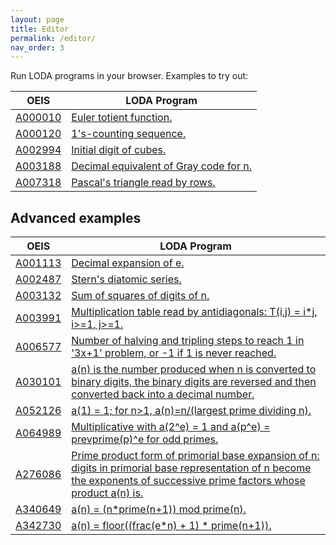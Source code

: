 ```yaml
---
layout: page
title: Editor
permalink: /editor/
nav_order: 3
---
```


Run LODA programs in your browser. Examples to try out:

|OEIS|LODA Program|
|---|---|
|[A000010](https://oeis.org/A000010)|[Euler totient function.](/edit/?oeis=10)|
|[A000120](https://oeis.org/A000120)|[1's-counting sequence.](/edit/?oeis=120)|
|[A002994](https://oeis.org/A002994)|[Initial digit of cubes.](/edit/?oeis=2994)|
|[A003188](https://oeis.org/A003188)|[Decimal equivalent of Gray code for n.](/edit/?oeis=3188)|
|[A007318](https://oeis.org/A007318)|[Pascal's triangle read by rows.](/edit/?oeis=7318)|

## Advanced examples

|OEIS|LODA Program|
|---|---|
|[A001113](https://oeis.org/A001113)|[Decimal expansion of e.](/edit/?oeis=1113)|
|[A002487](https://oeis.org/A002487)|[Stern's diatomic series.](/edit/?oeis=2487)|
|[A003132](https://oeis.org/A003132)|[Sum of squares of digits of n.](/edit/?oeis=3132)|
|[A003991](https://oeis.org/A003991)|[Multiplication table read by antidiagonals: T\(i,j\) = i*j, i>=1, j>=1.](/edit/?oeis=3991)|
|[A006577](https://oeis.org/A006577)|[Number of halving and tripling steps to reach 1 in '3x+1' problem, or -1 if 1 is never reached.](/edit/?oeis=6577)|
|[A030101](https://oeis.org/A030101)|[a\(n\) is the number produced when n is converted to binary digits, the binary digits are reversed and then converted back into a decimal number.](/edit/?oeis=30101)|
|[A052126](https://oeis.org/A052126)|[a\(1\) = 1; for n>1, a\(n\)=n/\(largest prime dividing n\).](/edit/?oeis=52126)|
|[A064989](https://oeis.org/A064989)|[Multiplicative with a\(2^e\) = 1 and a\(p^e\) = prevprime\(p\)^e for odd primes.](/edit/?oeis=64989)|
|[A276086](https://oeis.org/A276086)|[Prime product form of primorial base expansion of n: digits in primorial base representation of n become the exponents of successive prime factors whose product a\(n\) is.](/edit/?oeis=276086)|
|[A340649](https://oeis.org/A340649)|[a\(n\) = \(n*prime\(n+1\)\) mod prime\(n\).](/edit/?oeis=340649)|
|[A342730](https://oeis.org/A342730)|[a\(n\) = floor\(\(frac\(e*n\) + 1\) * prime\(n+1\)\).](/edit/?oeis=342730)|

